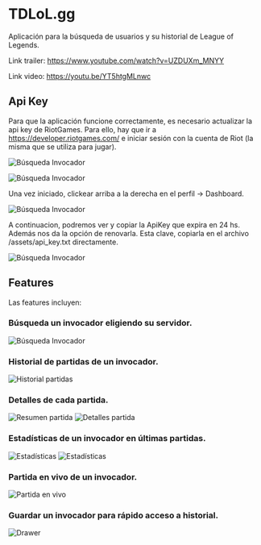 # TDLoL.gg
 Aplicación para la búsqueda de usuarios y su historial de League of Legends.
 
Link trailer: https://www.youtube.com/watch?v=UZDUXm_MNYY
 
Link video: https://youtu.be/YT5htgMLnwc

## Api Key
Para que la aplicación funcione correctamente, es necesario actualizar la api key de RiotGames. Para ello,
hay que ir a https://developer.riotgames.com/ e iniciar sesión con la cuenta de Riot (la misma que se utiliza
para jugar).

![Búsqueda Invocador](/screenshots/login_button.png)

![Búsqueda Invocador](/screenshots/login_screen.png)

Una vez iniciado, clickear arriba a la derecha en el perfil -> Dashboard.

![Búsqueda Invocador](/screenshots/dashboard_button.png)

A continuacion, podremos ver y copiar la ApiKey que expira en 24 hs. Además nos da la opción de renovarla.
Esta clave, copiarla en el archivo /assets/api_key.txt directamente.

![Búsqueda Invocador](/screenshots/api_key_screen.png)

## Features
Las features incluyen:
### Búsqueda un invocador eligiendo su servidor.
![Búsqueda Invocador](/screenshots/SummonerInput.png)
### Historial de partidas de un invocador.
![Historial partidas](/screenshots/MatchHistory.png)
### Detalles de cada partida.
![Resumen partida](/screenshots/MatchSummary.png)
![Detalles partida](/screenshots/MatchDetails.png)
### Estadísticas de un invocador en últimas partidas.
![Estadísticas](/screenshots/SummonerStats_1.png)
![Estadísticas](/screenshots/SummonerStats_2.png)
### Partida en vivo de un invocador.
![Partida en vivo](/screenshots/LiveGame.png)
### Guardar un invocador para rápido acceso a historial.
![Drawer](/screenshots/NavigationDrawer.png)

